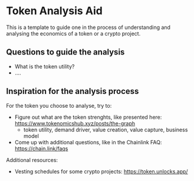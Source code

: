 # Token Analysis Aid

This is a template to guide one in the process of understanding and analysing the economics of a token or a crypto project.

## Questions to guide the analysis

- What is the token utility?
- ....


## Inspiration for the analysis process
For the token you choose to analyse, try to:

- Figure out what are the token strenghts, like presented here: https://www.tokenomicshub.xyz/posts/the-graph
  - token utility, demand driver, value creation, value capture, business model
- Come up with additional questions, like in the Chainlink FAQ: https://chain.link/faqs

Additional resources:
- Vesting schedules for some crypto projects: https://token.unlocks.app/
